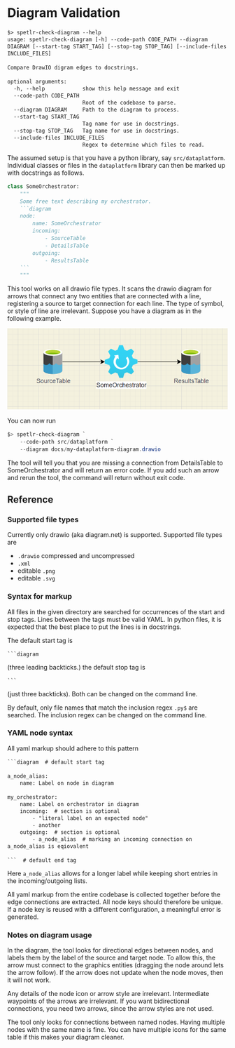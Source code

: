 # Diagram Validation

```
$> spetlr-check-diagram --help
usage: spetlr-check-diagram [-h] --code-path CODE_PATH --diagram DIAGRAM [--start-tag START_TAG] [--stop-tag STOP_TAG] [--include-files INCLUDE_FILES]

Compare DrawIO digram edges to docstrings.

optional arguments:
  -h, --help            show this help message and exit
  --code-path CODE_PATH
                        Root of the codebase to parse.
  --diagram DIAGRAM     Path to the diagram to process.
  --start-tag START_TAG
                        Tag name for use in docstrings.
  --stop-tag STOP_TAG   Tag name for use in docstrings.
  --include-files INCLUDE_FILES
                        Regex to determine which files to read.
```

The assumed setup is that you have a python library, say `src/dataplatform`.  
Individual classes or files in the `dataplatform` library can then be marked up with 
docstrings as follows. 
```python
class SomeOrchestrator:
    """
    Some free text describing my orchestrator.
    ```diagram
    node:
        name: SomeOrchestrator
        incoming:
            - SourceTable
            - DetailsTable
        outgoing:
            - ResultsTable
    ```
    """
```

This tool works on all drawio file types. It scans the drawio diagram for arrows 
that connect any two entities that are connected with a line, registering a 
source to target connection for each line. The type of symbol, or style of line are 
irrelevant. Suppose you have a diagram as in the following example.

![diagram_example.png](diagram_example.png)

You can now run
```powershell
$> spetlr-check-diagram `
    --code-path src/dataplatform `
    --diagram docs/my-dataplatform-diagram.drawio
```

The tool will tell you that you are missing a connection from DetailsTable to 
SomeOrchestrator and will return an error code. If you add such an arrow and rerun 
the tool, the command will return without exit code.

## Reference

### Supported file types
Currently only drawio (aka diagram.net) is supported. Supported file types are
- `.drawio` compressed and uncompressed
- `.xml`
- editable `.png`
- editable `.svg`

### Syntax for markup
All files in the given directory are searched for occurrences of the start and stop 
tags. Lines between the tags must be valid YAML. In python files, it is expected 
that the best place to put the lines is in docstrings.

The default start tag is 
```` 
```diagram 
````
(three leading backticks.)
the default stop tag is 
````
```
````
(just three backticks).
Both can be changed on the command line.

By default, only file names that match the inclusion regex `.py$` are searched. The 
inclusion regex can be changed on the command line.

### YAML node syntax

All yaml markup should adhere to this pattern
````
```diagram  # default start tag

a_node_alias:
    name: Label on node in diagram

my_orchestrator:
    name: Label on orchestrator in diagram
    incoming:  # section is optional
        - "literal label on an expected node"
        - another
    outgoing:  # section is optional
        - a_node_alias  # marking an incoming connection on a_node_alias is eqiovalent

```  # default end tag
````

Here `a_node_alias` allows for a longer label while keeping short entries in the 
incoming/outgoing lists.

All yaml markup from the entire codebase is collected together before the edge 
connections are extracted. All node keys should therefore be unique. If a node key 
is reused with a different configuration, a meaningful error is generated.

### Notes on diagram usage
In the diagram, the tool looks for directional edges between nodes, and labels them 
by the label of the source and target node. To allow this, the arrow must connect to 
the graphics entities (dragging the node around lets the arrow follow). If the arrow 
does not update when the node moves, then it will not work.

Any details of the node icon or arrow style are irrelevant. Intermediate waypoints 
of the arrows are irrelevant. If you want bidirectional connections, you need two 
arrows, since the arrow styles are not used.

The tool only looks for connections between named nodes. Having multiple nodes with 
the same name is fine. You can have multiple icons for the same table if this makes 
your diagram cleaner.